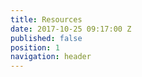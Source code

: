 ```yaml
---
title: Resources
date: 2017-10-25 09:17:00 Z
published: false
position: 1
navigation: header
---
```


